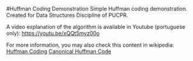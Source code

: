 #Huffman Coding Demonstration
Simple Huffman coding demonstration. Created for Data Structures Discipline of PUCPR.

A video explanation of the algorithm is available in Youtube (portuguese only):
https://youtu.be/xQQt5myz00o

For more information, you may also check this content in wikipedia:
[Huffman Coding][1] 
[Canonical Huffman Code][2] 

[1]: https://en.wikipedia.org/wiki/Huffman_coding
[2]: https://en.wikipedia.org/wiki/Canonical_Huffman_code